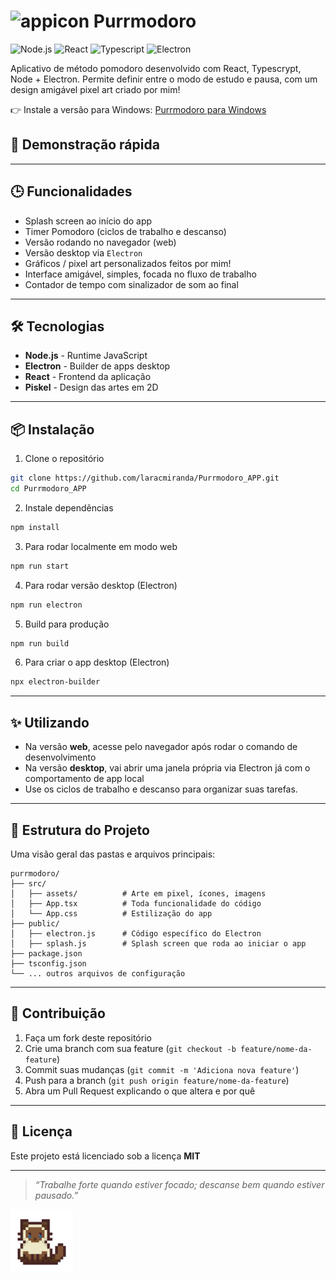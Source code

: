# <img width="50" height="50" alt="appicon" src="https://github.com/user-attachments/assets/7fce1d54-1f47-4853-a904-411bd14ee58a" /> Purrmodoro

<p align="left"> 
  
![Node.js](https://img.shields.io/badge/Node.js-22+-pink.svg)
![React](https://img.shields.io/badge/React-19.1.1-pink.svg)
![Typescript](https://img.shields.io/badge/Typescript-4.9.5-pink.svg)
![Electron](https://img.shields.io/badge/Electron-36.2.1-pink.svg)

Aplicativo de método pomodoro desenvolvido com React, Typescrypt, Node + Electron. Permite definir entre o modo de estudo e pausa, com um design amigável pixel art criado por mim!

👉 Instale a versão para Windows: [Purrmodoro para Windows](https://github.com/laracmiranda/Purrmodoro_APP/releases/tag/v0.1.0)

## 📸 Demonstração rápida



---

## 🕒 Funcionalidades

- Splash screen ao início do app
- Timer Pomodoro (ciclos de trabalho e descanso)
- Versão rodando no navegador (web)
- Versão desktop via `Electron`
- Gráficos / pixel art personalizados feitos por mim!   
- Interface amigável, simples, focada no fluxo de trabalho
- Contador de tempo com sinalizador de som ao final

--- 

## 🛠️ Tecnologias

- **Node.js** - Runtime JavaScript
- **Electron** - Builder de apps desktop
- **React** - Frontend da aplicação
- **Piskel** - Design das artes em 2D

---

## 📦 Instalação

1. Clone o repositório  
```bash
git clone https://github.com/laracmiranda/Purrmodoro_APP.git
cd Purrmodoro_APP
```

2. Instale dependências
```bash
npm install
```

3. Para rodar localmente em modo web
```bash
npm run start
```

4. Para rodar versão desktop (Electron)
```bash
npm run electron
```

5. Build para produção
```bash
npm run build
```

6. Para criar o app desktop (Electron)
```bash
npx electron-builder
```

---

## ✨ Utilizando 

* Na versão **web**, acesse pelo navegador após rodar o comando de desenvolvimento
* Na versão **desktop**, vai abrir uma janela própria via Electron já com o comportamento de app local
* Use os ciclos de trabalho e descanso para organizar suas tarefas.

---

## 📂 Estrutura do Projeto

Uma visão geral das pastas e arquivos principais:

```
purrmodoro/
├── src/
│   ├── assets/          # Arte em pixel, ícones, imagens
│   ├── App.tsx          # Toda funcionalidade do código
│   └── App.css          # Estilização do app
├── public/              
│   ├── electron.js      # Código específico do Electron
│   ├── splash.js        # Splash screen que roda ao iniciar o app
├── package.json
├── tsconfig.json
└── ... outros arquivos de configuração
```

---

## 🤝 Contribuição
1. Faça um fork deste repositório  
2. Crie uma branch com sua feature (`git checkout -b feature/nome-da-feature`)  
3. Commit suas mudanças (`git commit -m 'Adiciona nova feature'`)  
4. Push para a branch (`git push origin feature/nome-da-feature`)  
5. Abra um Pull Request explicando o que altera e por quê

---

## 📃 Licença

Este projeto está licenciado sob a licença **MIT** 

---

> *“Trabalhe forte quando estiver focado; descanse bem quando estiver pausado.”*

<img width="100" height="100" alt="cat" src="./purrmodoro/src/assets/idle.gif" />
